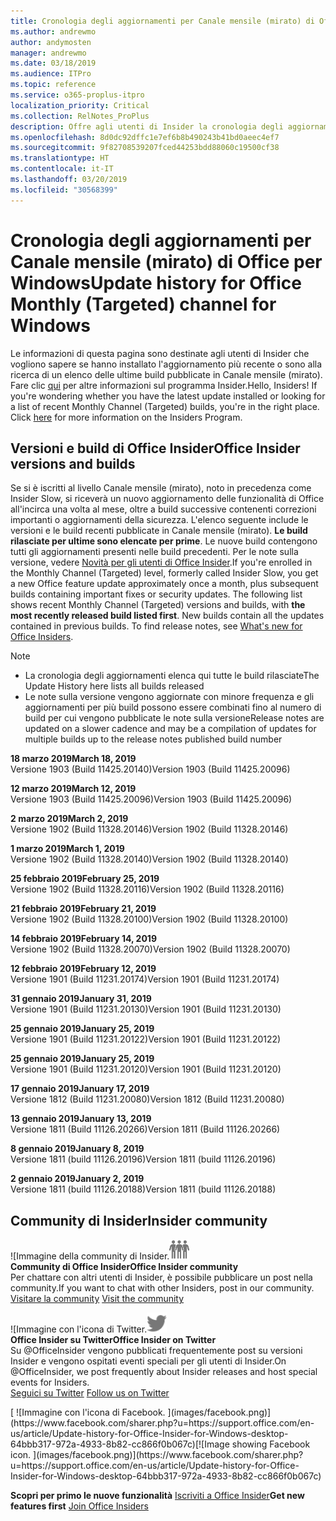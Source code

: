 ```yaml
---
title: Cronologia degli aggiornamenti per Canale mensile (mirato) di Office
ms.author: andrewmo
author: andymosten
manager: andrewmo
ms.date: 03/18/2019
ms.audience: ITPro
ms.topic: reference
ms.service: o365-proplus-itpro
localization_priority: Critical
ms.collection: RelNotes_ProPlus
description: Offre agli utenti di Insider la cronologia degli aggiornamenti relativi alle versioni pubblicate in Canale mensile (mirato) per desktop Windows
ms.openlocfilehash: 8d0dc92dffc1e7ef6b8b490243b41bd0aeec4ef7
ms.sourcegitcommit: 9f82708539207fced44253bdd88060c19500cf38
ms.translationtype: HT
ms.contentlocale: it-IT
ms.lasthandoff: 03/20/2019
ms.locfileid: "30568399"
---
```

# <a name="update-history-for-office-monthly-targeted-channel-for-windows"></a><span data-ttu-id="6b461-103">Cronologia degli aggiornamenti per Canale mensile (mirato) di Office per Windows</span><span class="sxs-lookup"><span data-stu-id="6b461-103">Update history for Office Monthly (Targeted) channel for Windows</span></span>

<span data-ttu-id="6b461-p101">Le informazioni di questa pagina sono destinate agli utenti di Insider che vogliono sapere se hanno installato l'aggiornamento più recente o sono alla ricerca di un elenco delle ultime build pubblicate in Canale mensile (mirato). Fare clic [qui](https://insider.office.com/) per altre informazioni sul programma Insider.</span><span class="sxs-lookup"><span data-stu-id="6b461-p101">Hello, Insiders! If you're wondering whether you have the latest update installed or looking for a list of recent Monthly Channel (Targeted) builds, you're in the right place. Click [here](https://insider.office.com/) for more information on the Insiders Program.</span></span>

## <a name="office-insider-versions-and-builds"></a><span data-ttu-id="6b461-107">Versioni e build di Office Insider</span><span class="sxs-lookup"><span data-stu-id="6b461-107">Office Insider versions and builds</span></span>

<span data-ttu-id="6b461-p102">Se si è iscritti al livello Canale mensile (mirato), noto in precedenza come Insider Slow, si riceverà un nuovo aggiornamento delle funzionalità di Office all'incirca una volta al mese, oltre a build successive contenenti correzioni importanti o aggiornamenti della sicurezza. L'elenco seguente include le versioni e le build recenti pubblicate in Canale mensile (mirato). **Le build rilasciate per ultime sono elencate per prime**. Le nuove build contengono tutti gli aggiornamenti presenti nelle build precedenti. Per le note sulla versione, vedere [Novità per gli utenti di Office Insider](https://support.office.com/it-IT/article/what-s-new-for-office-insiders-c152d1e2-96ff-4ce9-8c14-e74e13847a24).</span><span class="sxs-lookup"><span data-stu-id="6b461-p102">If you're enrolled in the Monthly Channel (Targeted) level, formerly called Insider Slow, you get a new Office feature update approximately once a month, plus subsequent builds containing important fixes or security updates. The following list shows recent Monthly Channel (Targeted) versions and builds, with **the most recently released build listed first**. New builds contain all the updates contained in previous builds. To find release notes, see [What's new for Office Insiders](https://support.office.com/it-IT/article/what-s-new-for-office-insiders-c152d1e2-96ff-4ce9-8c14-e74e13847a24).</span></span>

> [!NOTE]
> - <span data-ttu-id="6b461-112">La cronologia degli aggiornamenti elenca qui tutte le build rilasciate</span><span class="sxs-lookup"><span data-stu-id="6b461-112">The Update History here lists all builds released</span></span>
> - <span data-ttu-id="6b461-113">Le note sulla versione vengono aggiornate con minore frequenza e gli aggiornamenti per più build possono essere combinati fino al numero di build per cui vengono pubblicate le note sulla versione</span><span class="sxs-lookup"><span data-stu-id="6b461-113">Release notes are updated on a slower cadence and may be a compilation of updates for multiple builds up to the release notes published build number</span></span>

<span data-ttu-id="6b461-114">**18 marzo 2019**</span><span class="sxs-lookup"><span data-stu-id="6b461-114">**March 18, 2019**</span></span><br/> <span data-ttu-id="6b461-115">Versione 1903 (Build 11425.20140)</span><span class="sxs-lookup"><span data-stu-id="6b461-115">Version 1903 (Build 11425.20096)</span></span><br/>

<span data-ttu-id="6b461-116">**12 marzo 2019**</span><span class="sxs-lookup"><span data-stu-id="6b461-116">**March 12, 2019**</span></span><br/> <span data-ttu-id="6b461-117">Versione 1903 (Build 11425.20096)</span><span class="sxs-lookup"><span data-stu-id="6b461-117">Version 1903 (Build 11425.20096)</span></span><br/>

<span data-ttu-id="6b461-118">**2 marzo 2019**</span><span class="sxs-lookup"><span data-stu-id="6b461-118">**March 2, 2019**</span></span><br/> <span data-ttu-id="6b461-119">Versione 1902 (Build 11328.20146)</span><span class="sxs-lookup"><span data-stu-id="6b461-119">Version 1902 (Build 11328.20146)</span></span><br/>

<span data-ttu-id="6b461-120">**1 marzo 2019**</span><span class="sxs-lookup"><span data-stu-id="6b461-120">**March 1, 2019**</span></span><br/> <span data-ttu-id="6b461-121">Versione 1902 (Build 11328.20140)</span><span class="sxs-lookup"><span data-stu-id="6b461-121">Version 1902 (Build 11328.20140)</span></span><br/>

<span data-ttu-id="6b461-122">**25 febbraio 2019**</span><span class="sxs-lookup"><span data-stu-id="6b461-122">**February 25, 2019**</span></span><br/> <span data-ttu-id="6b461-123">Versione 1902 (Build 11328.20116)</span><span class="sxs-lookup"><span data-stu-id="6b461-123">Version 1902 (Build 11328.20116)</span></span><br/>

<span data-ttu-id="6b461-124">**21 febbraio 2019**</span><span class="sxs-lookup"><span data-stu-id="6b461-124">**February 21, 2019**</span></span><br/> <span data-ttu-id="6b461-125">Versione 1902 (Build 11328.20100)</span><span class="sxs-lookup"><span data-stu-id="6b461-125">Version 1902 (Build 11328.20100)</span></span><br/>

<span data-ttu-id="6b461-126">**14 febbraio 2019**</span><span class="sxs-lookup"><span data-stu-id="6b461-126">**February 14, 2019**</span></span><br/> <span data-ttu-id="6b461-127">Versione 1902 (Build 11328.20070)</span><span class="sxs-lookup"><span data-stu-id="6b461-127">Version 1902 (Build 11328.20070)</span></span><br/>

<span data-ttu-id="6b461-128">**12 febbraio 2019**</span><span class="sxs-lookup"><span data-stu-id="6b461-128">**February 12, 2019**</span></span><br/> <span data-ttu-id="6b461-129">Versione 1901 (Build 11231.20174)</span><span class="sxs-lookup"><span data-stu-id="6b461-129">Version 1901 (Build 11231.20174)</span></span><br/>

<span data-ttu-id="6b461-130">**31 gennaio 2019**</span><span class="sxs-lookup"><span data-stu-id="6b461-130">**January 31, 2019**</span></span><br/> <span data-ttu-id="6b461-131">Versione 1901 (Build 11231.20130)</span><span class="sxs-lookup"><span data-stu-id="6b461-131">Version 1901 (Build 11231.20130)</span></span><br/> 

<span data-ttu-id="6b461-132">**25 gennaio 2019**</span><span class="sxs-lookup"><span data-stu-id="6b461-132">**January 25, 2019**</span></span><br/> <span data-ttu-id="6b461-133">Versione 1901 (Build 11231.20122)</span><span class="sxs-lookup"><span data-stu-id="6b461-133">Version 1901 (Build 11231.20122)</span></span><br/> 

<span data-ttu-id="6b461-134">**25 gennaio 2019**</span><span class="sxs-lookup"><span data-stu-id="6b461-134">**January 25, 2019**</span></span><br/> <span data-ttu-id="6b461-135">Versione 1901 (Build 11231.20120)</span><span class="sxs-lookup"><span data-stu-id="6b461-135">Version 1901 (Build 11231.20120)</span></span><br/> 

<span data-ttu-id="6b461-136">**17 gennaio 2019**</span><span class="sxs-lookup"><span data-stu-id="6b461-136">**January 17, 2019**</span></span><br/> <span data-ttu-id="6b461-137">Versione 1812 (Build 11231.20080)</span><span class="sxs-lookup"><span data-stu-id="6b461-137">Version 1812 (Build 11231.20080)</span></span><br/> 

<span data-ttu-id="6b461-138">**13 gennaio 2019**</span><span class="sxs-lookup"><span data-stu-id="6b461-138">**January 13, 2019**</span></span><br/> <span data-ttu-id="6b461-139">Versione 1811 (Build 11126.20266)</span><span class="sxs-lookup"><span data-stu-id="6b461-139">Version 1811 (Build 11126.20266)</span></span><br/>

<span data-ttu-id="6b461-140">**8 gennaio 2019**</span><span class="sxs-lookup"><span data-stu-id="6b461-140">**January 8, 2019**</span></span><br/> <span data-ttu-id="6b461-141">Versione 1811 (build 11126.20196)</span><span class="sxs-lookup"><span data-stu-id="6b461-141">Version 1811 (build 11126.20196)</span></span><br/> 

<span data-ttu-id="6b461-142">**2 gennaio 2019**</span><span class="sxs-lookup"><span data-stu-id="6b461-142">**January 2, 2019**</span></span><br/> <span data-ttu-id="6b461-143">Versione 1811 (build 11126.20188)</span><span class="sxs-lookup"><span data-stu-id="6b461-143">Version 1811 (build 11126.20188)</span></span><br/> 


## <a name="insider-community"></a><span data-ttu-id="6b461-144">Community di Insider</span><span class="sxs-lookup"><span data-stu-id="6b461-144">Insider community</span></span>

<span data-ttu-id="6b461-145">![Immagine della community di Insider.</span><span class="sxs-lookup"><span data-stu-id="6b461-145">![Image showing insider community.</span></span> ](images/insidercommunity.png)<br/>
<span data-ttu-id="6b461-146">**Community di Office Insider**</span><span class="sxs-lookup"><span data-stu-id="6b461-146">**Office Insider community**</span></span><br/> <span data-ttu-id="6b461-147">Per chattare con altri utenti di Insider, è possibile pubblicare un post nella community.</span><span class="sxs-lookup"><span data-stu-id="6b461-147">If you want to chat with other Insiders, post in our community.</span></span><br/><span data-ttu-id="6b461-148"> 
[Visitare la community](https://go.microsoft.com/fwlink/?linkid=843493)</span><span class="sxs-lookup"><span data-stu-id="6b461-148"> 
[Visit the community](https://go.microsoft.com/fwlink/?linkid=843493)</span></span><br/> 

<span data-ttu-id="6b461-149">![Immagine con l'icona di Twitter.</span><span class="sxs-lookup"><span data-stu-id="6b461-149">![Image showing twitter icon.</span></span> ](images/twitter.png)<br/>
<span data-ttu-id="6b461-150">**Office Insider su Twitter**</span><span class="sxs-lookup"><span data-stu-id="6b461-150">**Office Insider on Twitter**</span></span><br/> <span data-ttu-id="6b461-151">Su @OfficeInsider vengono pubblicati frequentemente post su versioni Insider e vengono ospitati eventi speciali per gli utenti di Insider.</span><span class="sxs-lookup"><span data-stu-id="6b461-151">On @OfficeInsider, we post frequently about Insider releases and host special events for Insiders.</span></span><br/><span data-ttu-id="6b461-152"> 
[Seguici su Twitter](https://go.microsoft.com/fwlink/?linkid=717717)</span><span class="sxs-lookup"><span data-stu-id="6b461-152"> 
[Follow us on Twitter](https://go.microsoft.com/fwlink/?linkid=717717)</span></span><br/> 

<span data-ttu-id="6b461-153">
  [
  ![Immagine con l'icona di Facebook. ](images/facebook.png)](https://www.facebook.com/sharer.php?u=https://support.office.com/en-us/article/Update-history-for-Office-Insider-for-Windows-desktop-64bbb317-972a-4933-8b82-cc866f0b067c)</span><span class="sxs-lookup"><span data-stu-id="6b461-153">[![Image showing Facebook icon. ](images/facebook.png)](https://www.facebook.com/sharer.php?u=https://support.office.com/en-us/article/Update-history-for-Office-Insider-for-Windows-desktop-64bbb317-972a-4933-8b82-cc866f0b067c)</span></span>       


<span data-ttu-id="6b461-154">**Scopri per primo le nuove funzionalità**
[Iscriviti a Office Insider](https://insider.office.com/)</span><span class="sxs-lookup"><span data-stu-id="6b461-154">**Get new features first**
[Join Office Insiders](https://insider.office.com/)</span></span>